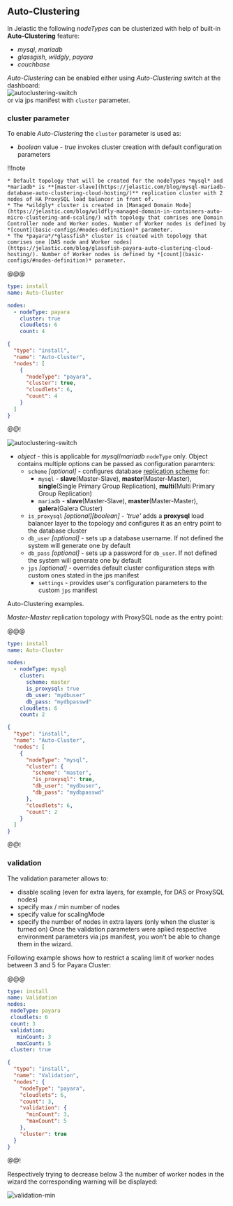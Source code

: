 ## Auto-Clustering
In Jelastic the following *nodeTypes* can be clusterized with help of built-in **Auto-Сlustering** feature:  
  * *mysql*, *mariadb*
  * *glassgish*, *wildgly*, *payara*  
  * *couchbase* 

*Auto-Clustering* can be enabled either using *Auto-Clustering* switch at the dashboard:  
![autoclustering-switch](/img/autoclustering-switch.png)  
or via jps manifest with `cluster` parameter.  

### cluster parameter
To enable *Auto-Clustering* the `cluster` parameter is used as:  
  * *boolean* value - *true* invokes cluster creation with default configuration parameters  
  
  !!!note  
  
    * Default topology that will be created for the nodeTypes *mysql* and *mariadb* is **[master-slave](https://jelastic.com/blog/mysql-mariadb-database-auto-clustering-cloud-hosting/)** replication cluster with 2 nodes of HA ProxySQL load balancer in front of.  
    * The *wildgly* cluster is created in [Managed Domain Mode](https://jelastic.com/blog/wildfly-managed-domain-in-containers-auto-micro-clustering-and-scaling/) with topology that comrises one Domain Controller node and Worker nodes. Number of Worker nodes is defined by *[count](basic-configs/#nodes-definition)* parameter.  
    * The *payara*/*glassfish* cluster is created with topology that comrises one [DAS node and Worker nodes](https://jelastic.com/blog/glassfish-payara-auto-clustering-cloud-hosting/). Number of Worker nodes is defined by *[count](basic-configs/#nodes-definition)* parameter.  
   
@@@
```yaml
type: install
name: Auto-Cluster

nodes:
  - nodeType: payara
    cluster: true
    cloudlets: 6
    count: 4
```
```json
{
  "type": "install",
  "name": "Auto-Cluster",
  "nodes": [
    {
      "nodeType": "payara",
      "cluster": true,
      "cloudlets": 6,
      "count": 4
    }
  ]
}
```
@@!  
  
  
![autoclustering-switch](/img/autoclustering-cluster-default.png)  
 
  * *object* - this is applicable for *mysql*/*mariadb* `nodeType` only. Object contains multiple options can be passed as configuration paramters:   
    * `scheme` *[optional]* - configures database [replication scheme](https://jelastic.com/blog/mysql-mariadb-database-auto-clustering-cloud-hosting/) for:  
      * `mysql` - **slave**(Master-Slave), **master**(Master-Master), **single**(Single Primary Group Replication), **multi**(Multi Primary Group Replication)  
      * `mariadb` - **slave**(Master-Slave), **master**(Master-Master), **galera**(Galera Cluster)  
    * `is_proxysql` *[optional][boolean]* - *'true'* adds a **proxysql** load balancer layer to the topology and configures it as an entry point to the database cluster  
    * `db_user` *[optional]* - sets up a database username. If not defined the system will generate one by default  
    * `db_pass` *[optional]* - sets up a password for `db_user`. If not defined the system will generate one by default  
    * `jps` *[optional]* - overrides default cluster configuration steps with custom ones stated in the jps manifest  
      * `settings` - provides user's configuration parameters to the custom `jps` manifest
      

Auto-Clustering examples.  

*Master-Master* replication topology with ProxySQL node as the entry point:  
  
@@@
```yaml
type: install
name: Auto-Cluster

nodes:
  - nodeType: mysql
    cluster:
      scheme: master
      is_proxysql: true
      db_user: "mydbuser"
      db_pass: "mydbpasswd"
    cloudlets: 6
    count: 2
```
```json
{
  "type": "install",
  "name": "Auto-Cluster",
  "nodes": [
    {
      "nodeType": "mysql",
      "cluster": {
        "scheme": "master",
        "is_proxysql": true,
        "db_user": "mydbuser",
        "db_pass": "mydbpasswd"
      },
      "cloudlets": 6,
      "count": 2
    }
  ]
}
```
@@!  

### validation 
      
The validation parameter allows to:  
  * disable scaling (even for extra layers, for example, for DAS or ProxySQL nodes)
  * specify max / min number of nodes
  * specify value for scalingMode
  * specify the number of nodes in extra layers (only when the cluster is turned on)
Once the validation parameters were aplied respective environment parameters via jps manifest, you won't be able to change them in the wizard.
 
Following example shows how to restrict a scaling limit of worker nodes between 3 and 5 for Payara Cluster:  

@@@
```yaml
type: install
name: Validation
nodes:
 nodeType: payara
 cloudlets: 6
 count: 3
 validation:
   minCount: 3
   maxCount: 5
 cluster: true
```
```json
{
  "type": "install",
  "name": "Validation",
  "nodes": {
    "nodeType": "payara",
    "cloudlets": 6,
    "count": 3,
    "validation": {
      "minCount": 3,
      "maxCount": 5
    },
    "cluster": true
  }
}
```
@@!  

Respectively trying to decrease below 3 the number of worker nodes in the wizard the corresponding warning will be displayed:  

![validation-min](/img/validation-min.png)
  
    

